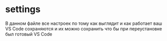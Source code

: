# settings
В данном файле все настроек по тому как выглядит и как работает ваш VS Code сохраняются и их можно сохранить что бы при переустановке был готовый VS Code
